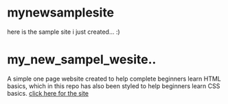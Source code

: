 # mynewsamplesite
here is the sample site i just created... :)
# my_new_sampel_wesite..
A simple one page website created to help complete beginners learn HTML basics, which in this repo has also been styled to help beginners learn CSS basics.
[click here for the site](https://gc8net.github.io/mynewsamplesite/)

